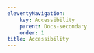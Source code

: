 ```yaml
---
eleventyNavigation:
    key: Accessibility
    parent: Docs-secondary
    order: 1
title: Accessibility
---
```

